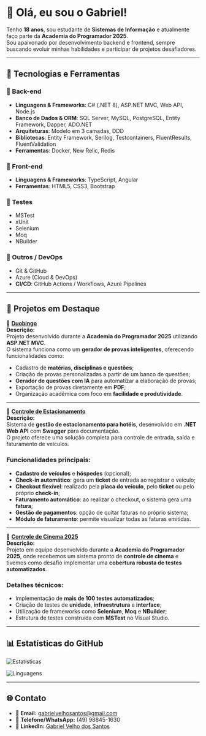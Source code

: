 # 👋 Olá, eu sou o Gabriel!

Tenho **18 anos**, sou estudante de **Sistemas de Informação** e atualmente faço parte da **Academia do Programador 2025**.  
Sou apaixonado por desenvolvimento backend e frontend, sempre buscando evoluir minhas habilidades e participar de projetos desafiadores.  

---

## 🚀 Tecnologias e Ferramentas

### 🔹 Back-end
- **Linguagens & Frameworks**: C# (.NET 8), ASP.NET MVC, Web API, Node.js  
- **Banco de Dados & ORM**: SQL Server, MySQL, PostgreSQL, Entity Framework, Dapper, ADO.NET  
- **Arquiteturas**: Modelo em 3 camadas, DDD  
- **Bibliotecas**: Entity Framework, Serilog, Testcontainers, FluentResults, FluentValidation  
- **Ferramentas**: Docker, New Relic, Redis  

### 🔹 Front-end
- **Linguagens & Frameworks**: TypeScript, Angular  
- **Ferramentas**: HTML5, CSS3, Bootstrap  

### 🔹 Testes
- MSTest  
- xUnit  
- Selenium  
- Moq  
- NBuilder  

### 🔹 Outros / DevOps
- Git & GitHub  
- Azure (Cloud & DevOps)  
- **CI/CD**: GitHub Actions / Workflows, Azure Pipelines  

---

## 📂 Projetos em Destaque

🔹 [**Duobingo**](https://github.com/joao-gabriel-gustavo/Duobingo)  
**Descrição:**  
Projeto desenvolvido durante a **Academia do Programador 2025** utilizando **ASP.NET MVC**.  
O sistema funciona como um **gerador de provas inteligentes**, oferecendo funcionalidades como:  
- Cadastro de **matérias, disciplinas e questões**;  
- Criação de provas personalizadas a partir de um banco de questões;  
- **Gerador de questões com IA** para automatizar a elaboração de provas;  
- Exportação de provas diretamente em **PDF**;  
- Organização acadêmica com foco em **facilidade e produtividade**.  

---

🔹 [**Controle de Estacionamento**](https://github.com/KauannGabriell/ControleDeEstacionamento)  
**Descrição:**  
Sistema de **gestão de estacionamento para hotéis**, desenvolvido em **.NET Web API** com **Swagger** para documentação.  
O projeto oferece uma solução completa para controle de entrada, saída e faturamento de veículos.  

### Funcionalidades principais:
- **Cadastro de veículos** e **hóspedes** (opcional);  
- **Check-in automático**: gera um **ticket** de entrada ao registrar o veículo;  
- **Checkout flexível**: realizado pela **placa do veículo**, pelo **ticket** ou pelo próprio **check-in**;  
- **Faturamento automático**: ao realizar o checkout, o sistema gera uma **fatura**;  
- **Gestão de pagamentos**: opção de quitar faturas no próprio sistema;  
- **Módulo de faturamento**: permite visualizar todas as faturas emitidas.  

---

🔹 [**Controle de Cinema 2025**](https://github.com/KauannGabriell/controle-de-cinema-2025)  
**Descrição:**  
Projeto em equipe desenvolvido durante a **Academia do Programador 2025**, onde recebemos um sistema pronto de **controle de cinema** e tivemos como desafio implementar uma **cobertura robusta de testes automatizados**.  

### Detalhes técnicos:
- Implementação de **mais de 100 testes automatizados**;  
- Criação de testes de **unidade**, **infraestrutura** e **interface**;  
- Utilização de frameworks como **Selenium**, **Moq** e **NBuilder**;  
- Estrutura de testes construída com **MSTest** no Visual Studio.  

---

## 📊 Estatísticas do GitHub
![Estatísticas](https://github-readme-stats.vercel.app/api?username=gabrielvsantoss&show_icons=true&theme=radical)  

![Linguagens](https://github-readme-stats.vercel.app/api/top-langs/?username=gabrielvsantoss&layout=compact&theme=radical)  

---

## 🌐 Contato
- 📧 **Email:** gabrielvelhosantos@gmail.com  
- 📱 **Telefone/WhatsApp:** (49) 98845-1630  
- 💼 **LinkedIn:** [Gabriel Velho dos Santos](https://meet.google.com/nqp-fdeg-qgp?pli=1&authuser=1)  
